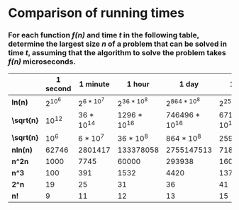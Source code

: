 # Comparison of running times

### For each function _f(n)_ and time _t_ in the following table, determine the largest size _n_ of a problem that can be solved in time _t_, assuming that the algorithm to solve the problem takes _f(n)_ microseconds.


|              | 1 second                   | 1 minute                       | 1 hour                          | 1 day                            | 1 month                            | 1 year                              | 1 century                              |
|--------------|----------------------------|--------------------------------|---------------------------------|----------------------------------|------------------------------------|-------------------------------------|----------------------------------------|
| **ln(n)**    | 2<sup>10<sup>6</sup></sup> | 2<sup>6 * 10<sup>7</sup></sup> | 2<sup>36 * 10<sup>8</sup></sup> | 2<sup>864 * 10<sup>8</sup></sup> | 2<sup>25920 * 10<sup>8</sup></sup> | 2<sup>315360 * 10<sup>8</sup></sup> | 2<sup>315556736 * 10<sup>8</sup></sup> |
| **\sqrt{n}** | 10<sup>12</sup>            | 36 * 10<sup>14</sup>           | 1296 * 10<sup>16</sup>          | 746496 * 10<sup>16</sup>         | 6718464 * 10<sup>18</sup>          | 994519296 * 10<sup>18</sup>         | 995827586973696 * 10<sup>16</sup>      |
| **\sqrt{n}** | 10<sup>6</sup>             | 6 * 10<sup>7</sup>             | 36 * 10<sup>8</sup>             | 864 * 10<sup>8</sup>             | 2592 * 10<sup>9</sup>              | 31536 * 10<sup>9</sup>              | 31556736 * 10<sup>8</sup>              |
| **nln(n)**   | 62746                      | 2801417                        | 133378058                       | 2755147513                       | 71870856404                        | 797633893349                        | 68654697441062                         |
| **n^2n**     | 1000                       | 7745                           | 60000                           | 293938                           | 1609968                            | 5615692                             | 56175382                               |
| **n^3**      | 100                        | 391                            | 1532                            | 4420                             | 13736                              | 31593                               | 146677                                 |
| **2^n**      | 19                         | 25                             | 31                              | 36                               | 41                                 | 44                                  | 51                                     |
| **n!**       | 9                          | 11                             | 12	                             | 13                               | 15                                 | 16                                  | 17                                     |


